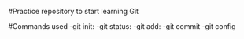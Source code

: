 #Practice repository to start learning Git

#Commands used
-git init:
-git status:
-git add:
-git commit
-git config